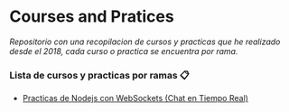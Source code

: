 # Courses and Pratices

_Repositorio con una recopilacion de cursos y practicas que he realizado desde el 2018, cada curso o practica se encuentra por rama._

### Lista de cursos y practicas por ramas 📋

* [Practicas de Nodejs con WebSockets (Chat en Tiempo Real)](https://)